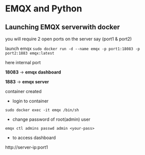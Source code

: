 # EMQX and Python

## Launching EMQX serverwith docker

you will require 2 open ports on the server say (port1 & port2)

launch emqx `sudo docker run -d --name emqx -p port1:18083 -p port2:1883 emqx:latest`

here internal port 

**18083** -> **emqx dashboard**

**1883** -> **emqx server**


container created

- login to container

`sudo docker exec -it emqx /bin/sh`

- change password of root(admin) user

`emqx ctl admins passwd admin <your-pass>`

- to access dashboard

http://server-ip:port1




